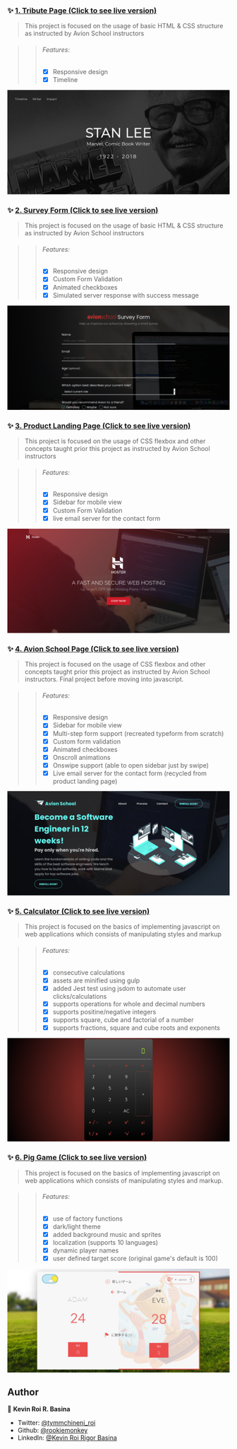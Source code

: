 ### ✨ [1. Tribute Page (Click to see live version)](https://krrb-prod-tribute-page.netlify.app/)

> This project is focused on the usage of basic HTML & CSS structure as instructed by Avion School instructors

>> ###### Features:
>> - [x] Responsive design
>> - [x] Timeline

![Screenshot](_SCREENSHOTS/project1.png)




### ✨ [2. Survey Form (Click to see live version)](https://krrb-prod-survey-form.netlify.app/)

> This project is focused on the usage of basic HTML & CSS structure as instructed by Avion School instructors

>> ###### Features:
>> - [x] Responsive design
>> - [x] Custom Form Validation
>> - [x] Animated checkboxes
>> - [x] Simulated server response with success message

![Screenshot](_SCREENSHOTS/project2.png)




### ✨ [3. Product Landing Page (Click to see live version)](https://krrb-prod-product-landing-page.netlify.app/)

> This project is focused on the usage of CSS flexbox and other concepts taught prior this project as instructed by Avion School instructors

>> ###### Features:
>> - [x] Responsive design
>> - [x] Sidebar for mobile view
>> - [x] Custom Form Validation
>> - [x] live email server for the contact form

![Screenshot](_SCREENSHOTS/project3.png)




### ✨ [4. Avion School Page (Click to see live version)](https://krrb-prod-avionschool.netlify.app/)

> This project is focused on the usage of CSS flexbox and other concepts taught prior this project as instructed by Avion School instructors. Final project before moving into javascript.

>> ###### Features:
>> - [x] Responsive design
>> - [x] Sidebar for mobile view
>> - [x] Multi-step form support (recreated typeform from scratch)
>> - [x] Custom form validation
>> - [x] Animated checkboxes
>> - [x] Onscroll animations
>> - [x] Onswipe support (able to open sidebar just by swipe)
>> - [x] Live email server for the contact form (recycled from product landing page)

![Screenshot](_SCREENSHOTS/project4.png)



### ✨ [5. Calculator (Click to see live version)](https://krrb-prod-calculator-avion.netlify.app/)

> This project is focused on the basics of implementing javascript on web applications which consists of manipulating styles and markup

>> ###### Features:
>> - [x] consecutive calculations
>> - [x] assets are minified using gulp
>> - [x] added Jest test using jsdom to automate user clicks/calculations
>> - [x] supports operations for whole and decimal numbers
>> - [x] supports positine/negative integers
>> - [x] supports square, cube and factorial of a number
>> - [x] supports fractions, square and cube roots and exponents

![Screenshot](_SCREENSHOTS/project5new2.png)



### ✨ [6. Pig Game (Click to see live version)](https://krrb-prod-piggame.netlify.app)

> This project is focused on the basics of implementing javascript on web applications which consists of manipulating styles and markup.

>> ###### Features:
>> - [x] use of factory functions
>> - [x] dark/light theme
>> - [x] added background music and sprites
>> - [x] localization (supports 10 languages)
>> - [x] dynamic player names
>> - [x] user defined target score (original game's default is 100)

![Screenshot](_SCREENSHOTS/project6new.png)



## Author

👤 **Kevin Roi R. Basina**

* Twitter: [@tymmchineni\_roi](https://twitter.com/tymmchineni_roi)
* Github: [@rookiemonkey](https://github.com/rookiemonkey)
* LinkedIn: [@Kevin Roi Rigor Basina](https://ph.linkedin.com/in/kevin-roi-rigor-basina-668136185)
